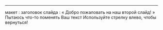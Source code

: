 
---
 макет : заголовок слайда
 : « Добро пожаловать на наш второй слайд! »
Пытаюсь что-то поменять
Ваш текст 
Используйте стрелку влево, чтобы вернуться!

